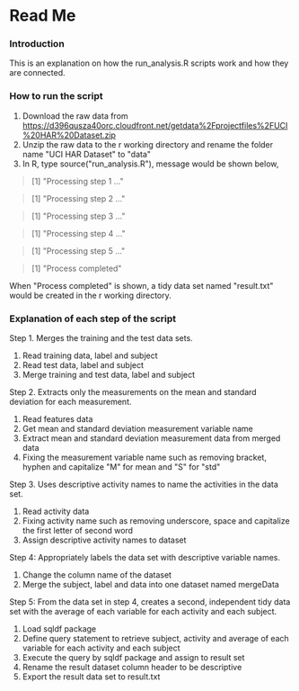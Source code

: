 Read Me
==================
### Introduction
This is an explanation on how the run_analysis.R scripts work and how they are connected.

### How to run the script
1. Download the raw data from https://d396qusza40orc.cloudfront.net/getdata%2Fprojectfiles%2FUCI%20HAR%20Dataset.zip 
2. Unzip the raw data to the r working directory and rename the folder name "UCI HAR Dataset" to "data"
3. In R, type source("run_analysis.R"), message would be shown below,

> [1] "Processing step 1 ..."

> [1] "Processing step 2 ..."

> [1] "Processing step 3 ..."

> [1] "Processing step 4 ..."

> [1] "Processing step 5 ..."

> [1] "Process completed"

When "Process completed" is shown, a tidy data set named "result.txt" would be created in the r working directory.

### Explanation of each step of the script
Step 1. Merges the training and the test data sets.

1. Read training data, label and subject
2. Read test data, label and subject
3. Merge training and test data, label and subject

Step 2. Extracts only the measurements on the mean and standard deviation for each measurement.

1. Read features data
2. Get mean and standard deviation measurement variable name
3. Extract mean and standard deviation measurement data from merged data
4. Fixing the measurement variable name such as removing bracket, hyphen and capitalize "M" for mean and "S" for "std"

Step 3. Uses descriptive activity names to name the activities in the data set.

1. Read activity data
2. Fixing activity name such as removing underscore, space and capitalize the first letter of second word
3. Assign descriptive activity names to dataset

Step 4: Appropriately labels the data set with descriptive variable names.

1. Change the column name of the dataset
2. Merge the subject, label and data into one dataset named mergeData

Step 5:  From the data set in step 4, creates a second, independent tidy data set with the average of each variable for each activity and each subject.

1. Load sqldf package
2. Define query statement to retrieve subject, activity and average of each variable for each activity and each subject
3. Execute the query by sqldf package and assign to result set
4. Rename the result dataset column header to be descriptive
5. Export the result data set to result.txt